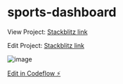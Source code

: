 # sports-dashboard

View Project: [Stackblitz link](https://stackblitz-starters-19nmhr.stackblitz.io)

Edit Project: [Stackblitz link](https://stackblitz.com/edit/stackblitz-starters-19nmhr)


![image](https://github.com/RuinTwraith/sports-dashboard/assets/19678760/10d117ca-f5ab-4c5a-a2d7-a9919c7bc948)

[Edit in Codeflow ⚡️](https://stackblitz.com/~/github.com/RuinTwraith/sports-dashboard)
